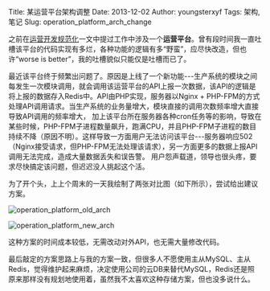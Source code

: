 Title: 某运营平台架构调整
Date: 2013-12-02
Author: youngsterxyf
Tags: 架构,笔记
Slug: operation_platform_arch_change

之前在[运营开发规范化](http://youngsterxyf.github.io/2013/10/15/standardization-operation-development/)一文中提过工作中涉及一个**运营平台**。曾有段时间我一直吐槽该平台的代码实现有多烂，各种功能的逻辑有多“野蛮”，应尽快改造，但也许“worse is better”，我的吐槽貌似只能仅是吐槽而已了。

最近该平台终于频繁出问题了。原因是上线了一个新功能---生产系统的模块之间每发生一次模块调用，就会调用该运营平台的API上报一次数据，该API的逻辑是将上报的数据存入Redis中。API由PHP实现，服务器以Nginx + PHP-FPM的方式处理API调用请求。当生产系统的业务量增大，模块直接的调用次数频率增大直接导致API调用的频率增大，
加上该平台所在服务器各种cron任务等的影响，导致在某些时候，PHP-FPM子进程数量飙升，跑满CPU，并且PHP-FPM子进程的数目持续不降（原因不明）。这样导致一方面用户无法访问该平台---服务器响应502（Nginx接受请求，但PHP-FPM无法处理该请求），另一方面更多的数据上报API调用无法完成，造成大量数据丢失和误告警。
用户怨声载道，领导也很头疼，要求尽快搞定该问题，但迟迟没人挑起这个活。

为了开个头，上上个周末的一天我绘制了两张对比图（如下所示），尝试给出建议方案。

![operation_platform_old_arch](/assets/uploads/pics/operation_platform_old_arch.png)

![operation_platform_new_arch](/assets/uploads/pics/operation_platform_new_arch.png)

这种方案的时间成本较低，无需改动对外API，也无需大量修改代码。

最后敲定的方案思路上与我的方案一致，但很多人不愿使用主从MySQL、主从Redis，觉得维护起来麻烦，决定使用公司的云DB来替代MySQL，Redis还是照原来那样没有规划地使用着，虽然我不太喜欢这种存储方案，但也没多说什么。
